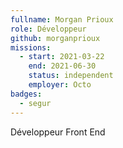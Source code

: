 ```yaml
---
fullname: Morgan Prioux
role: Développeur
github: morganprioux
missions:
  - start: 2021-03-22
    end: 2021-06-30
    status: independent
    employer: Octo
badges:
  - segur
---
```


Développeur Front End
